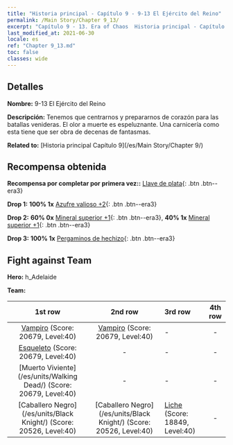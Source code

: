 ```yaml
---
title: "Historia principal - Capítulo 9 - 9-13 El Ejército del Reino"
permalink: /Main Story/Chapter 9_13/
excerpt: "Capítulo 9 - 13. Era of Chaos  Historia principal - Capítulo 9_13. 9-13 El Ejército del Reino"
last_modified_at: 2021-06-30
locale: es
ref: "Chapter 9_13.md"
toc: false
classes: wide
---
```


## Detalles

 **Nombre:** 9-13 El Ejército del Reino

 **Descripción:** Tenemos que centrarnos y prepararnos de corazón para las batallas venideras. El olor a muerte es espeluznante. Una carnicería como esta tiene que ser obra de decenas de fantasmas.

 **Related to:** [Historia principal Capítulo 9](/es/Main Story/Chapter 9/)

## Recompensa obtenida

 **Recompensa por completar por primera vez::** [Llave de plata](/ItemsES/con_693/){: .btn .btn--era3}

 **Drop 1:** **100% 1x** [Azufre valioso +2](/ItemsES/mat_29/){: .btn .btn--era3}

 **Drop 2:** **60% 0x** [Mineral superior +1](/ItemsES/mat_19/){: .btn .btn--era3}, **40% 1x** [Mineral superior +1](/ItemsES/mat_19/){: .btn .btn--era3}

 **Drop 3:** **100% 1x** [Pergaminos de hechizo](/ItemsES/con_694/){: .btn .btn--era3}


## Fight against Team
 **Hero:** h_Adelaide

 **Team:**


  | 1st row | 2nd row | 3rd row | 4th row |
  |:----:|:----:|:----|:----:|
  | [Vampiro](/es/units/Vampire/) (Score: 20679, Level:40)  | [Vampiro](/es/units/Vampire/) (Score: 20679, Level:40)  | - | - |
  | [Esqueleto](/es/units/Skeleton/) (Score: 20679, Level:40)  | - | - | - |
  | [Muerto Viviente](/es/units/Walking Dead/) (Score: 20679, Level:40)  | - | - | - |
  | [Caballero Negro](/es/units/Black Knight/) (Score: 20526, Level:40)  | [Caballero Negro](/es/units/Black Knight/) (Score: 20526, Level:40)  | [Liche](/es/units/Lich/) (Score: 18849, Level:40)  | - |


